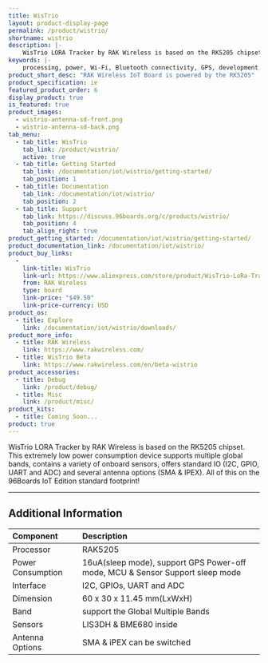 ```yaml
---
title: WisTrio
layout: product-display-page
permalink: /product/wistrio/
shortname: wistrio
description: |-
    WisTrio LORA Tracker by RAK Wireless is based on the RK5205 chipset. This extremely low power consumption device supports multiple global bands, contains a variety of onboard sensors, offers standard IO (I2C, GPIO, UART and ADC) and several antenna options (SMA & IPEX). All of this on the 96Boards IoT Edition standard footprint!
keywords: |-
    processing, power, Wi-Fi, Bluetooth connectivity, GPS, development, board, mid-tier, xilinx, fpga, processor, low cost, Product, Development, Platform, bitmain, sophon, edge, RAK5205, wistrio, rakwireless, wireless, rak
product_short_desc: "RAK Wireless IoT Board is powered by the RK5205"
product_specification: ie
featured_product_order: 6
display_product: true
is_featured: true
product_images:
  - wistrio-antenna-sd-front.png
  - wistrio-antenna-sd-back.png
tab_menu:
  - tab_title: WisTrio
    tab_link: /product/wistrio/
    active: true
  - tab_title: Getting Started
    tab_link: /documentation/iot/wistrio/getting-started/
    tab_position: 1
  - tab_title: Documentation
    tab_link: /documentation/iot/wistrio/
    tab_position: 2
  - tab_title: Support
    tab_link: https://discuss.96boards.org/c/products/wistrio/
    tab_position: 4
    tab_align_right: true
product_getting_started: /documentation/iot/wistrio/getting-started/
product_documentation_link: /documentation/iot/wistrio/
product_buy_links:
  -
    link-title: WisTrio
    link-url: https://www.aliexpress.com/store/product/WisTrio-LoRa-Tracker-RAK5205-is-built-on-SX1276-LoRaWAN-modem-with-low-power-micro-controller-STM32L1/2805180_32957226407.html?spm=a2g1y.12024536.productList_11466926.pic_0
    from: RAK Wireless
    type: board
    link-price: "$49.50"
    link-price-currency: USD
product_os:
  - title: Explore
    link: /documentation/iot/wistrio/downloads/
product_more_info:
  - title: RAK Wireless
    link: https://www.rakwireless.com/
  - title: WisTrio Beta
    link: https://www.rakwireless.com/en/beta-wistrio
product_accessories:
  - title: Debug
    link: /product/debug/
  - title: Misc
    link: /product/misc/
product_kits:
  - title: Coming Soon...
product: true
---
```


WisTrio LORA Tracker by RAK Wireless is based on the RK5205 chipset. This extremely low power consumption device supports multiple global bands, contains a variety of onboard sensors, offers standard IO (I2C, GPIO, UART and ADC) and several antenna options (SMA & IPEX). All of this on the 96Boards IoT Edition standard footprint!

***

## Additional Information

|   Component          |   Description                                                                                    |
|:---------------------|:-------------------------------------------------------------------------------------------------|
| Processor            | RAK5205                                                                                          |
| Power Consumption    | 16uA(sleep mode), support GPS Power-off mode, MCU & Sensor Support sleep mode                    |
| Interface            | I2C, GPIOs, UART and ADC                                                                         |
| Dimension            | 60 x 30 x 11.45 mm(LxWxH)                                                                        |
| Band                 | support the Global Multiple Bands                                                                |
| Sensors              | LIS3DH & BME680 inside                                                                           |
| Antenna Options      | SMA & iPEX can be switched                                                                       |